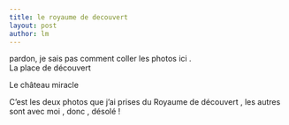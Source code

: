 ```yaml
---
title: le royaume de decouvert 
layout: post
author: lm
---
```

<p>pardon, je sais pas comment coller  les photos ici .<br />
La place de découvert</p>
<p>Le château miracle</p>
<p>C’est les deux photos que j’ai prises du Royaume de découvert , les autres sont avec moi , donc , désolé ! </p>
